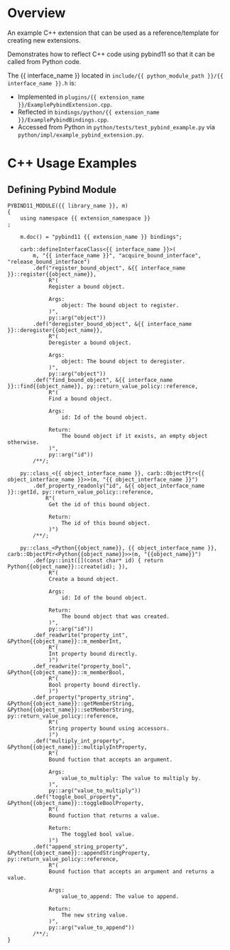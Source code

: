 # Overview

An example C++ extension that can be used as a reference/template for creating new extensions.

Demonstrates how to reflect C++ code using pybind11 so that it can be called from Python code.

The {{ interface_name }} located in `include/{{ python_module_path }}/{{ interface_name }}.h` is:
- Implemented in `plugins/{{ extension_name }}/ExamplePybindExtension.cpp`.
- Reflected in `bindings/python/{{ extension_name }}/ExamplePybindBindings.cpp`.
- Accessed from Python in `python/tests/test_pybind_example.py` via `python/impl/example_pybind_extension.py`.


# C++ Usage Examples


## Defining Pybind Module


```
PYBIND11_MODULE({{ library_name }}, m)
{
    using namespace {{ extension_namespace }}
;

    m.doc() = "pybind11 {{ extension_name }} bindings";

    carb::defineInterfaceClass<{{ interface_name }}>(
        m, "{{ interface_name }}", "acquire_bound_interface", "release_bound_interface")
        .def("register_bound_object", &{{ interface_name }}::register{{object_name}},
             R"(
             Register a bound object.

             Args:
                 object: The bound object to register.
             )",
             py::arg("object"))
        .def("deregister_bound_object", &{{ interface_name }}::deregister{{object_name}},
             R"(
             Deregister a bound object.

             Args:
                 object: The bound object to deregister.
             )",
             py::arg("object"))
        .def("find_bound_object", &{{ interface_name }}::find{{object_name}}, py::return_value_policy::reference,
             R"(
             Find a bound object.

             Args:
                 id: Id of the bound object.

             Return:
                 The bound object if it exists, an empty object otherwise.
             )",
             py::arg("id"))
        /**/;

    py::class_<{{ object_interface_name }}, carb::ObjectPtr<{{ object_interface_name }}>>(m, "{{ object_interface_name }}")
        .def_property_readonly("id", &{{ object_interface_name }}::getId, py::return_value_policy::reference,
            R"(
             Get the id of this bound object.

             Return:
                 The id of this bound object.
             )")
        /**/;

    py::class_<Python{{object_name}}, {{ object_interface_name }}, carb::ObjectPtr<Python{{object_name}}>>(m, "{{object_name}}")
        .def(py::init([](const char* id) { return Python{{object_name}}::create(id); }),
             R"(
             Create a bound object.

             Args:
                 id: Id of the bound object.

             Return:
                 The bound object that was created.
             )",
             py::arg("id"))
        .def_readwrite("property_int", &Python{{object_name}}::m_memberInt,
             R"(
             Int property bound directly.
             )")
        .def_readwrite("property_bool", &Python{{object_name}}::m_memberBool,
             R"(
             Bool property bound directly.
             )")
        .def_property("property_string", &Python{{object_name}}::getMemberString, &Python{{object_name}}::setMemberString, py::return_value_policy::reference,
             R"(
             String property bound using accessors.
             )")
        .def("multiply_int_property", &Python{{object_name}}::multiplyIntProperty,
             R"(
             Bound fuction that accepts an argument.

             Args:
                 value_to_multiply: The value to multiply by.
             )",
             py::arg("value_to_multiply"))
        .def("toggle_bool_property", &Python{{object_name}}::toggleBoolProperty,
             R"(
             Bound fuction that returns a value.

             Return:
                 The toggled bool value.
             )")
        .def("append_string_property", &Python{{object_name}}::appendStringProperty, py::return_value_policy::reference,
             R"(
             Bound fuction that accepts an argument and returns a value.

             Args:
                 value_to_append: The value to append.

             Return:
                 The new string value.
             )",
             py::arg("value_to_append"))
        /**/;
}
```
